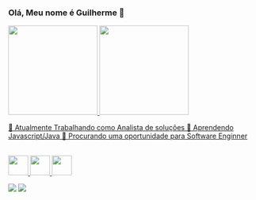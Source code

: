 ### Olá, Meu nome é Guilherme 👋

 <div>
  <a href="https://github.com/GuilhermehenriqueP">
  <img height="180em" src="https://github-readme-stats.vercel.app/api?username=GuilhermehenriqueP&show_icons=true&theme=dracula&include_all_commits=true&count_private=true"/>
  <img height="180em" src="https://github-readme-stats.vercel.app/api/top-langs/?username=GuilhermehenriqueP&layout=compact&langs_count=7&theme=dracula"/>
</div>

🔭 Atualmente Trabalhando como Analista de soluções
🌱 Aprendendo Javascript/Java
👯 Procurando uma oportunidade para Software Enginner
<div> 
  
<div style="display: inline_block"><br>
  <img height="40 rem" src="https://cdn.jsdelivr.net/gh/devicons/devicon/icons/javascript/javascript-original.svg" />
  <img height="40rem" src="https://cdn.jsdelivr.net/gh/devicons/devicon/icons/typescript/typescript-original.svg" />
  <img height="40rem" src="https://cdn.jsdelivr.net/gh/devicons/devicon/icons/java/java-plain-wordmark.svg" />
  
</div>

<div>
  
  <a href = "mailto:gui.senai@live.com"><img src="https://img.shields.io/badge/-Gmail-%23333?style=for-the-badge&logo=gmail&logoColor=white" target="_blank"></a>
  <a href="https://www.linkedin.com/in/guilherme-henrique-silveira-pessoa/" target="_blank"><img src="https://img.shields.io/badge/-LinkedIn-%230077B5?style=for-the-badge&logo=linkedin&logoColor=white" target="_blank"></a> 
  </div>
